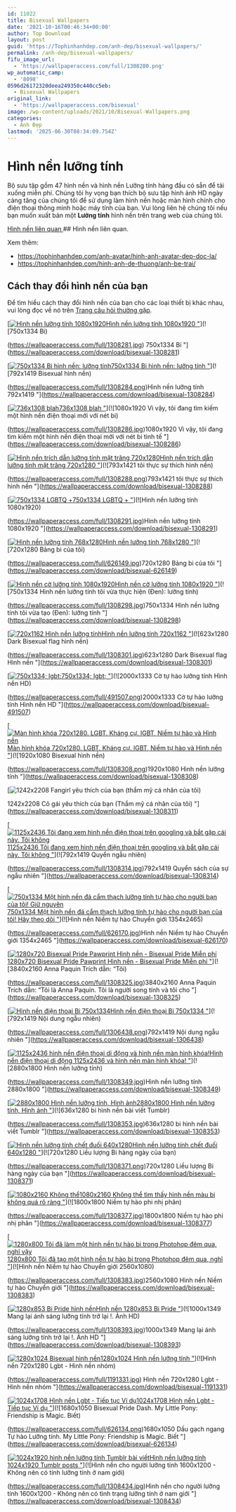 ```yaml
---
id: 11022
title: Bisexual Wallpapers
date: '2021-10-16T00:46:34+00:00'
author: Top Download
layout: post
guid: 'https://Tophinhanhdep.com/anh-dep/bisexual-wallpapers/'
permalink: /anh-dep/bisexual-wallpapers/
fifu_image_url:
  - 'https://wallpaperaccess.com/full/1308280.png'
wp_automatic_camp:
  - '8098'
0596d26172320deea249350c440cc5eb:
  - Bisexual Wallpapers
original_link:
  - 'https://wallpaperaccess.com/bisexual'
image: /wp-content/uploads/2021/10/Bisexual-Wallpapers.png
categories:
  - Ảnh Đẹp
lastmod: '2025-06-30T08:34:09.754Z'
---
```

# Hình nền lưỡng tính

Bộ sưu tập gồm 47 hình nền và hình nền Lưỡng tính hàng đầu có sẵn để tải xuống miễn phí. Chúng tôi hy vọng bạn thích bộ sưu tập hình ảnh HD ngày càng tăng của chúng tôi để sử dụng làm hình nền hoặc màn hình chính cho điện thoại thông minh hoặc máy tính của bạn. Vui lòng liên hệ chúng tôi nếu bạn muốn xuất bản một **Lưỡng tính** hình nền trên trang web của chúng tôi.

[Hình nền liên quan ](#related) ## Hình nền liên quan.

   
 Xem thêm:

   
- <https://tophinhanhdep.com/anh-avatar/hinh-anh-avatar-dep-doc-la/>
- <https://tophinhanhdep.com/hinh-anh-de-thuong/anh-be-trai/>

## Cách thay đổi hình nền của bạn

Để tìm hiểu cách thay đổi hình nền của bạn cho các loại thiết bị khác nhau, vui lòng đọc về nó trên [Trang câu hỏi thường gặp](https://tophinhanhdep.com/faq/).

  
[[![Hình nền lưỡng tính 1080x1920](https://wallpaperaccess.com/full/1308280.png)Hình nền lưỡng tính 1080x1920 "](https://wallpaperaccess.com/download/bisexual-1308280)](![750x1334 Bi)

(https://wallpaperaccess.com/full/1308281.jpg) 750x1334 Bi "](https://wallpaperaccess.com/download/bisexual-1308281)

[[![750x1334 Bi hình nền: lưỡng tính](https://wallpaperaccess.com/full/1308282.png)750x1334 Bi hình nền: lưỡng tính "](https://wallpaperaccess.com/download/bisexual-1308282)](![792x1419 Bisexual hình nền)

(https://wallpaperaccess.com/full/1308284.png)Hình nền lưỡng tính 792x1419 "](https://wallpaperaccess.com/download/bisexual-1308284)

[[![736x1308 blah](https://wallpaperaccess.com/full/1308285.jpg)736x1308 blah "](https://wallpaperaccess.com/download/bisexual-1308285)](![1080x1920 Vì vậy, tôi đang tìm kiếm một hình nền điện thoại mới với nét bi)

(https://wallpaperaccess.com/full/1308286.jpg)1080x1920 Vì vậy, tôi đang tìm kiếm một hình nền điện thoại mới với nét bi tinh tế "](https://wallpaperaccess.com/download/bisexual-1308286)

[[![Hình nền trích dẫn lưỡng tính mặt trăng 720x1280](https://wallpaperaccess.com/full/1308287.jpg)Hình nền trích dẫn lưỡng tính mặt trăng 720x1280 "](https://wallpaperaccess.com/download/bisexual-1308287)](![793x1421 tôi thực sự thích hình nền)

(https://wallpaperaccess.com/full/1308288.png)793x1421 tôi thực sự thích hình nền "](https://wallpaperaccess.com/download/bisexual-1308288)

[[![750x1334 LGBTQ +](https://wallpaperaccess.com/full/1308289.jpg)750x1334 LGBTQ + "](https://wallpaperaccess.com/download/bisexual-1308289)](![Hình nền lưỡng tính 1080x1920)

(https://wallpaperaccess.com/full/1308291.jpg)Hình nền lưỡng tính 1080x1920 "](https://wallpaperaccess.com/download/bisexual-1308291)

[[![Hình nền lưỡng tính 768x1280](https://wallpaperaccess.com/full/1308292.png)Hình nền lưỡng tính 768x1280 "](https://wallpaperaccess.com/download/bisexual-1308292)](![720x1280 Bảng bi của tôi)

(https://wallpaperaccess.com/full/626149.jpg)720x1280 Bảng bi của tôi "](https://wallpaperaccess.com/download/bisexual-626149)

[[![Hình nền cờ lưỡng tính 1080x1920](https://wallpaperaccess.com/full/1308297.png)Hình nền cờ lưỡng tính 1080x1920 "](https://wallpaperaccess.com/download/bisexual-1308297)](![750x1334 Hình nền lưỡng tính tôi vừa thực hiện (Đen): lưỡng tính)

(https://wallpaperaccess.com/full/1308298.jpg)750x1334 Hình nền lưỡng tính tôi vừa tạo (Đen): lưỡng tính "](https://wallpaperaccess.com/download/bisexual-1308298)

[[![720x1162 Hình nền lưỡng tính](https://wallpaperaccess.com/full/1308299.jpg)Hình nền lưỡng tính 720x1162 "](https://wallpaperaccess.com/download/bisexual-1308299)](![623x1280 Dark Bisexual flag hình nền)

(https://wallpaperaccess.com/full/1308301.jpg)623x1280 Dark Bisexual flag Hình nền "](https://wallpaperaccess.com/download/bisexual-1308301)

[[![750x1334; lgbt;](https://wallpaperaccess.com/full/1308304.jpg)750x1334; lgbt; "](https://wallpaperaccess.com/download/bisexual-1308304)](![2000x1333 Cờ tự hào lưỡng tính Hình nền HD)

(https://wallpaperaccess.com/full/491507.png)2000x1333 Cờ tự hào lưỡng tính Hình nền HD "](https://wallpaperaccess.com/download/bisexual-491507)

[[![Màn hình khóa 720x1280.  LGBT.  Kháng cự.  lGBT, Niềm tự hào và Hình nền](https://wallpaperaccess.com/full/626147.jpg)Màn hình khóa 720x1280. LGBT. Kháng cự. lGBT, Niềm tự hào và Hình nền "](https://wallpaperaccess.com/download/bisexual-626147)](![1920x1080 Bisexual hình nền)

(https://wallpaperaccess.com/full/1308308.png)1920x1080 Hình nền lưỡng tính "](https://wallpaperaccess.com/download/bisexual-1308308)

[![1242x2208 Fangirl yêu thích của bạn (thẩm mỹ cá nhân của tôi)](https://wallpaperaccess.com/full/1308311.jpg)

1242x2208 Cô gái yêu thích của bạn (Thẩm mỹ cá nhân của tôi) "](https://wallpaperaccess.com/download/bisexual-1308311)

[[![1125x2436 Tôi đang xem hình nền điện thoại trên googling và bắt gặp cái này.  Tôi không](https://wallpaperaccess.com/full/1308313.jpg)1125x2436 Tôi đang xem hình nền điện thoại trên googling và bắt gặp cái này. Tôi không "](https://wallpaperaccess.com/download/bisexual-1308313)](![792x1419 Quyển ngẫu nhiên)

(https://wallpaperaccess.com/full/1308314.jpg)792x1419 Quyển sách của sự ngẫu nhiên "](https://wallpaperaccess.com/download/bisexual-1308314)

[[![750x1334 Một hình nền đá cẩm thạch lưỡng tính tự hào cho người bạn của tôi!  Giữ nguyên](https://wallpaperaccess.com/full/626145.jpg)750x1334 Một hình nền đá cẩm thạch lưỡng tính tự hào cho người bạn của tôi! Hãy theo dõi "](https://wallpaperaccess.com/download/bisexual-626145)](![Hình nền Niềm tự hào Chuyển giới 1354x2465)

(https://wallpaperaccess.com/full/626170.jpg)Hình nền Niềm tự hào Chuyển giới 1354x2465 "](https://wallpaperaccess.com/download/bisexual-626170)

[[![1280x720 Bisexual Pride Pawprint Hình nền - Bisexual Pride Miễn phí](https://wallpaperaccess.com/full/1308322.jpg)1280x720 Bisexual Pride Pawprint Hình nền - Bisexual Pride Miễn phí "](https://wallpaperaccess.com/download/bisexual-1308322)](![3840x2160 Anna Paquin Trích dẫn: “Tôi)

(https://wallpaperaccess.com/full/1308325.jpg)3840x2160 Anna Paquin Trích dẫn: “Tôi là Anna Paquin. Tôi là người song tính và tôi cho "](https://wallpaperaccess.com/download/bisexual-1308325)

[[![Hình nền điện thoại Bi 750x1334](https://wallpaperaccess.com/full/1195395.jpg)Hình nền điện thoại Bi 750x1334 "](https://wallpaperaccess.com/download/bisexual-1195395)](![792x1419 Nội dung ngẫu nhiên)

(https://wallpaperaccess.com/full/1306438.png)792x1419 Nội dung ngẫu nhiên "](https://wallpaperaccess.com/download/bisexual-1306438)

[[![1125x2436 hình nền điện thoại di động và hình nền màn hình khóa!](https://wallpaperaccess.com/full/1308333.jpg)Hình nền điện thoại di động 1125x2436 và hình nền màn hình khóa! "](https://wallpaperaccess.com/download/bisexual-1308333)](![2880x1800 Hình nền lưỡng tính)

(https://wallpaperaccess.com/full/1308349.jpg)Hình nền lưỡng tính 2880x1800 "](https://wallpaperaccess.com/download/bisexual-1308349)

[[![2880x1800 Hình nền lưỡng tính, Hình ảnh](https://wallpaperaccess.com/full/1308351.png)2880x1800 Hình nền lưỡng tính, Hình ảnh "](https://wallpaperaccess.com/download/bisexual-1308351)](![636x1280 bi hình nền bài viết Tumblr)

(https://wallpaperaccess.com/full/1308353.jpg)636x1280 bi hình nền bài viết Tumblr "](https://wallpaperaccess.com/download/bisexual-1308353)

[[![Hình nền lưỡng tính chết đuối 640x1280](https://wallpaperaccess.com/full/1308355.jpg)Hình nền lưỡng tính chết đuối 640x1280 "](https://wallpaperaccess.com/download/bisexual-1308355)](![720x1280 Liều lượng Bi hàng ngày của bạn)

(https://wallpaperaccess.com/full/1308371.png)720x1280 Liều lượng Bi hàng ngày của bạn "](https://wallpaperaccess.com/download/bisexual-1308371)

[[![1080x2160 Không thể](https://wallpaperaccess.com/full/1308376.png)1080x2160 Không thể tìm thấy hình nền màu bi không quá rõ ràng "](https://wallpaperaccess.com/download/bisexual-1308376)](![1800x1800 Niềm tự hào phi nhị phân)

(https://wallpaperaccess.com/full/1308377.jpg)1800x1800 Niềm tự hào phi nhị phân "](https://wallpaperaccess.com/download/bisexual-1308377)

[[![1280x800 Tôi đã làm một hình nền tự hào bi trong Photohop đêm qua, nghĩ vậy](https://wallpaperaccess.com/full/626174.jpg)1280x800 Tôi đã tạo một hình nền tự hào bi trong Photohop đêm qua, nghĩ "](https://wallpaperaccess.com/download/bisexual-626174)](![Hình nền Niềm tự hào Chuyển giới 2560x1080)

(https://wallpaperaccess.com/full/1308383.jpg)2560x1080 Hình nền Niềm tự hào Chuyển giới "](https://wallpaperaccess.com/download/bisexual-1308383)

[[![1280x853 Bi Pride hình nền](https://wallpaperaccess.com/full/1308392.png)Hình nền 1280x853 Bi Pride "](https://wallpaperaccess.com/download/bisexual-1308392)](![1000x1349 Mang lại ánh sáng lưỡng tính trở lại !.  Ảnh HD)

(https://wallpaperaccess.com/full/1308393.jpg)1000x1349 Mang lại ánh sáng lưỡng tính trở lại !. Ảnh HD "](https://wallpaperaccess.com/download/bisexual-1308393)

[[![1280x1024 Bisexual hình nền](https://wallpaperaccess.com/full/1308399.png)1280x1024 Hình nền lưỡng tính "](https://wallpaperaccess.com/download/bisexual-1308399)](![Hình nền 720x1280 Lgbt - Hình nền nhóm)

(https://wallpaperaccess.com/full/1191331.jpg) Hình nền 720x1280 Lgbt - Hình nền nhóm "](https://wallpaperaccess.com/download/bisexual-1191331)

[[![1024x1708 Hình nền Lgbt - Tiếp tục Ví dụ](https://wallpaperaccess.com/full/1308405.jpg)1024x1708 Hình nền Lgbt - Tiếp tục Ví dụ "](https://wallpaperaccess.com/download/bisexual-1308405)](![1680x1050 Bisexual Pride Dash.  My Little Pony: Friendship is Magic.  Biết)

(https://wallpaperaccess.com/full/626134.png)1680x1050 Dấu gạch ngang Tự hào Lưỡng tính. My Little Pony: Friendship is Magic. Biết "](https://wallpaperaccess.com/download/bisexual-626134)

[[![1024x1920 hình nền lưỡng tính Tumblr bài viết](https://wallpaperaccess.com/full/1308407.jpg)Hình nền lưỡng tính 1024x1920 Tumblr posts "](https://wallpaperaccess.com/download/bisexual-1308407)](![Hình nền cho người lưỡng tính 1600x1200 - Không nên có tính lưỡng tính ở nam giới)

(https://wallpaperaccess.com/full/1308434.jpg)Hình nền cho người lưỡng tính 1600x1200 - Không nên có tình trạng lưỡng tính ở nam giới "](https://wallpaperaccess.com/download/bisexual-1308434)
